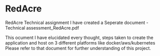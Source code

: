# RedAcre
RedAcre Technical assignment
I have created a Seperate document - Technical assessment_RedAcre.pdf

This ocument I have elucidated every thought, steps taken to create the application and host on 3 different platforms like docker/aws/kubernetes
Please refer to that document for further understanding of this project.
